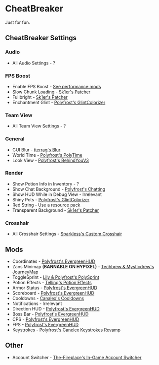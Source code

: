 # CheatBreaker

Just for fun.

## CheatBreaker Settings

### Audio

* All Audio Settings - ?

### FPS Boost

* Enable FPS Boost - [See performance mods](https://alternatives.microcontrollers.dev/1.8.9/modlist/#performance)
* Slow Chunk Loading - [Sk1er's Patcher](https://sk1er.club/mods/patcher)
* Fullbright - [Sk1er's Patcher](https://sk1er.club/mods/patcher)
* Enchantment Glint - [Polyfrost's GlintColorizer](https://modrinth.com/mod/glintcolorizer)

### Team View

* All Team View Settings - ?

### General

* GUI Blur - [tterrag's Blur](https://www.curseforge.com/minecraft/mc-mods/blur/files?version=1.8.9)
* World Time - [Polyfrost's PolyTime](https://modrinth.com/mod/polytime)
* Look View - [Polyfrost's BehindYouV3](https://modrinth.com/mod/behindyou)

### Render

* Show Potion Info in Inventory - ?
* Show Chat Background - [Polyfrost's Chatting](https://modrinth.com/mod/chatting)
* Show HUD While in Debug View - Irrelevant
* Shiny Pots - [Polyfrost's GlintColorizer](https://modrinth.com/mod/glintcolorizer)
* Red String - Use a resource pack
* Transparent Background - [Sk1er's Patcher](https://sk1er.club/mods/patcher)

### Crosshair

* All Crosshair Settings - [Sparkless's Custom Crosshair](https://modrinth.com/mod/custom-crosshair-mod)

## Mods

* Coordinates - [Polyfrost's EvergreenHUD](https://modrinth.com/mod/evergreenhud)
* Zans Minimap **(BANNABLE ON HYPIXEL)** - [Techbrew & Mysticdrew's JourneyMap](https://www.curseforge.com/minecraft/mc-mods/journeymap/files?version=1.8.9)
* ToggleSprint - [Lily & Polyfrost's PolySprint](https://modrinth.com/mod/polysprint)
* Potion Effects - [Tellinq's Potion Effects](https://github.com/Tellinq/Potion-Effects/releases/latest)
* Armor Status - [Polyfrost's EvergreenHUD](https://modrinth.com/mod/evergreenhud)
* Scoreboard - [Polyfrost's EvergreenHUD](https://modrinth.com/mod/evergreenhud)
* Cooldowns - [Canalex's Cooldowns](https://cdn.discordapp.com/attachments/778792141932986401/1207183981720637510/Cooldowns_-_1.8.9.jar)
* Notifications - Irrelevant
* Direction HUD - [Polyfrost's EvergreenHUD](https://modrinth.com/mod/evergreenhud)
* Boss Bar - [Polyfrost's EvergreenHUD](https://modrinth.com/mod/evergreenhud)
* CPS - [Polyfrost's EvergreenHUD](https://modrinth.com/mod/evergreenhud)
* FPS - [Polyfrost's EvergreenHUD](https://modrinth.com/mod/evergreenhud)
* Keystrokes - [Polyfrost's Canelex Keystrokes Revamp](https://modrinth.com/mod/keystrokes)

## Other

- Account Switcher - [The-Fireplace's In-Game Account Switcher](https://modrinth.com/mod/in-game-account-switcher)
